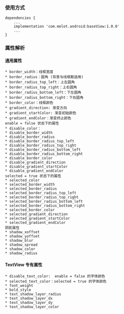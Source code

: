 ### 使用方式

```
dependencies {
    ...
    implementation 'com.melot.android:baseView:1.0.0'
    ...
}

```

### 属性解析

#### 通用属性

    * border_width：线框宽度
    * border_radius：圆角 (背景与线框都适用)
    * border_radius_top_left：上左圆角
    * border_radius_top_right：上右圆角
    * border_radius_bottom_left：下左圆角
    * border_radius_bottom_right：下右圆角
    * border_color：线框颜色
    * gradient_direction: 渐变方向
    * gradient_startColor: 渐变初始颜色
    * gradient_endColor：渐变终止颜色
    enable = false 状态下的属性
    * disable_color：
    * disable_border_width
    * disable_border_radius
    * disable_border_radius_top_left
    * disable_border_radius_top_right
    * disable_border_radius_bottom_left
    * disable_border_radius_bottom_right
    * disable_border_color
    * disable_gradient_direction
    * disable_gradient_startColor
    * disable_gradient_endColor
    selected = true 状态下的属性
    * selected_color
    * selected_border_width
    * selected_border_radius
    * selected_border_radius_top_left
    * selected_border_radius_top_right
    * selected_border_radius_bottom_left
    * selected_border_radius_bottom_right
    * selected_border_color
    * selected_gradient_direction
    * selected_gradient_startColor
    * selected_gradient_endColor
    阴影属性
    * shadow_xoffset
    * shadow_yoffset
    * shadow_blur
    * shadow_spread
    * shadow_color
    * shadow_radius

#### TextView 专有属性

    * disable_text_color:  enable = false 的字体颜色
    * selected_text_color：selected = true 的字体颜色
    * font_weight
    * bold_style
    * text_shadow_layer_radius
    * text_shadow_layer_dx
    * text_shadow_layer_dy
    * text_shadow_layer_color
